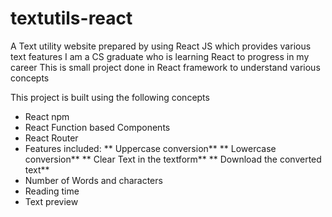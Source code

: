 # textutils-react
A Text utility website prepared by using React JS which provides various text features
I am a CS graduate who is learning React to progress in my career
This is small project done in React framework to understand various concepts

This project is built using the following concepts

* React npm
* React Function based Components
* React Router
* Features included:
  ** Uppercase conversion**
  ** Lowercase conversion**
  ** Clear Text in the textform**
  ** Download the converted text**
* Number of Words and characters
* Reading time
* Text preview
